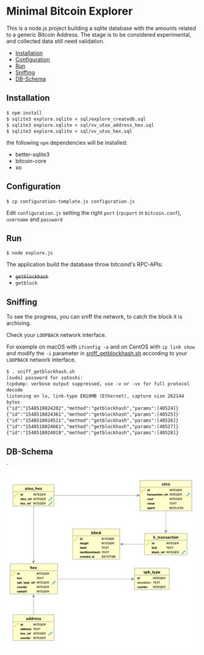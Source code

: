# Minimal Bitcoin Explorer

This is a node.js project building a sqlite database with the amounts related to a generic Bitcoin Address.
The stage is to be considered experimental, and collected data still need validation.

* [Installation](#installation)
* [Configuration](#configuration)
* [Run](#run)
* [Sniffing](#sniffing)
* [DB-Schema](#db-schema)

## Installation
```
$ npm install
$ sqlite3 explore.sqlite < sql/explore_createdb.sql
$ sqlite3 explore.sqlite < sql/vv_utxo_address_hex.sql
$ sqlite3 explore.sqlite < sql/vv_utxo_hex.sql
```
the following `npm` dependencies will be installed:
* better-sqlite3
* bitcoin-core
* xo

## Configuration
```
$ cp configuration-template.js configuration.js
```

Edit `configuration.js` setting the right `port` (`rpcport` in `bitcoin.conf`), `username` and `password`

## Run
```
$ node explore.js
```
The application build the database throw bitcoind's RPC-APIs:
* ~~`getblockhash`~~
* `getblock`

## Sniffing

To see the progress, you can sniff the network, to catch the block it is archiving.

Check your `LOOPBACK` network interface.

For example on macOS with `ifconfig -a` and on CentOS with `ip link show` and modify the `-i` parameter in [sniff_getblockhash.sh](sniff_getblockhash.sh) according to your `LOOPBACK` network interface.

```
$ . sniff_getblockhash.sh
[sudo] password for satoshi:
tcpdump: verbose output suppressed, use -v or -vv for full protocol decode
listening on lo, link-type EN10MB (Ethernet), capture size 262144 bytes
{"id":"1548518024202","method":"getblockhash","params":[40524]}
{"id":"1548518024361","method":"getblockhash","params":[40525]}
{"id":"1548518024511","method":"getblockhash","params":[40526]}
{"id":"1548518024661","method":"getblockhash","params":[40527]}
{"id":"1548518024819","method":"getblockhash","params":[40528]}
```

## DB-Schema
`
![db-schema](images/db-schema.png "db-schema")
